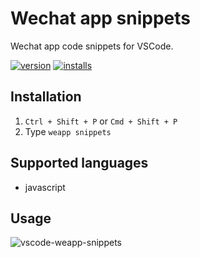 # Wechat app snippets

Wechat app code snippets for VSCode.

[![version](http://vsmarketplacebadge.apphb.com/version/coderfee.vscode-wxml.svg)](http://vsmarketplacebadge.apphb.com/version/coderfee.vscode-weapp-api.svg)
[![installs](http://vsmarketplacebadge.apphb.com/installs/coderfee.vscode-wxml.svg)](http://vsmarketplacebadge.apphb.com/installs/coderfee.vscode-weapp-api.svg)

## Installation

1. `Ctrl + Shift + P` or `Cmd + Shift + P`
2. Type `weapp snippets`

## Supported languages

- javascript

## Usage

![vscode-weapp-snippets](http://oaz5uxplb.bkt.clouddn.com/coderfee-snippets.gif)